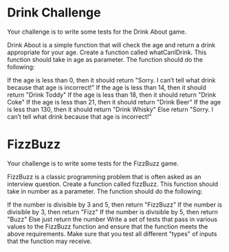 # Drink Challenge

Your challenge is to write some tests for the Drink About game.

Drink About is a simple function that will check the age and return a drink appropriate for your age. Create a function called whatCanIDrink. This function should take in age as parameter. The function should do the following:

If the age is less than 0, then it should return "Sorry. I can’t tell what drink because that age is incorrect!"
If the age is less than 14, then it should return "Drink Toddy"
If the age is less than 18, then it should return "Drink Coke"
If the age is less than 21, then it should return "Drink Beer"
If the age is less than 130, then it should return "Drink Whisky"
Else return "Sorry. I can’t tell what drink because that age is incorrect!"



# FizzBuzz

Your challenge is to write some tests for the FizzBuzz game.

FizzBuzz is a classic programming problem that is often asked as an interview question. Create a function called fizzBuzz. This function should take in number as a parameter. The function should do the following:

If the number is divisible by 3 and 5, then return "FizzBuzz"
If the number is divisible by 3, then return "Fizz"
If the number is divisible by 5, then return "Buzz"
Else just return the number
Write a set of tests that pass in various values to the FizzBuzz function and ensure that the function meets the above requirements. Make sure that you test all different "types" of inputs that the function may receive.